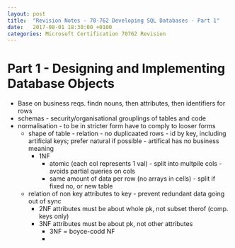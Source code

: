 ```yaml
---
layout: post
title:  "Revision Notes - 70-762 Developing SQL Databases - Part 1"
date:   2017-08-01 18:30:00 +0100
categories: Microsoft Certification 70762 Revision
---
```

# Part 1 - Designing and Implementing Database Objects

* Base on business reqs. findn nouns, then attributes, then identifiers for rows
* schemas - security/organisational grouplings of tables and code
* normalisation - to be in stricter form have to comply to looser forms
  * shape of table - relation - no duplicaated rows - id by key, including artificial keys; prefer natural if possible - artifical has  no business meaning
    * 1NF
      * atomic (each col represents 1 val) - split into multpile cols - avoids partial queries on cols
      * same amount of data per row (no arrays in cells) - split if fixed no, or new table
  * relation of non key attributes to key  - prevent redundant data going out of sync
    * 2NF attributes must be about whole pk, not subset therof (comp. keys only)
    * 3NF attributes must be about pk, not other attributes
      * 3NF = boyce-codd NF
      * 


